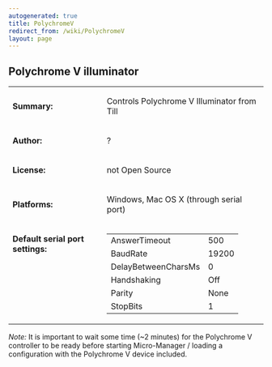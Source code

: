 ```yaml
---
autogenerated: true
title: PolychromeV
redirect_from: /wiki/PolychromeV
layout: page
---
```


## Polychrome V illuminator

<table cellspacing=3>
<tr>
<td markdown="1">

**Summary:**

</td>
<td markdown="1" valign="top">

Controls Polychrome V Illuminator from Till

</td>
</tr>
<tr>
<td markdown="1">

**Author:**

</td>
<td markdown="1">

?

</td>
</tr>
<tr>
<td markdown="1">

**License:**

</td>
<td markdown="1">

not Open Source

</td>
</tr>
<tr>
<td markdown="1">

**Platforms:**

</td>
<td markdown="1">

Windows, Mac OS X (through serial port)

</td>
</tr>
<tr>
<td markdown="1" valign=top>

**Default serial port settings:**

</td>
<td markdown="1" valign=top>

|                     |       |
|---------------------|-------|
| AnswerTimeout       | 500   |
| BaudRate            | 19200 |
| DelayBetweenCharsMs | 0     |
| Handshaking         | Off   |
| Parity              | None  |
| StopBits            | 1     |

</td>
</tr>
</table>

*Note:* It is important to wait some time (\~2 minutes) for the
Polychrome V controller to be ready before starting Micro-Manager /
loading a configuration with the Polychrome V device included.
